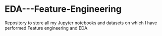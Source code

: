 # EDA---Feature-Engineering
Repository to store all my Jupyter notebooks and datasets on which I have performed Feature engineering and EDA.
